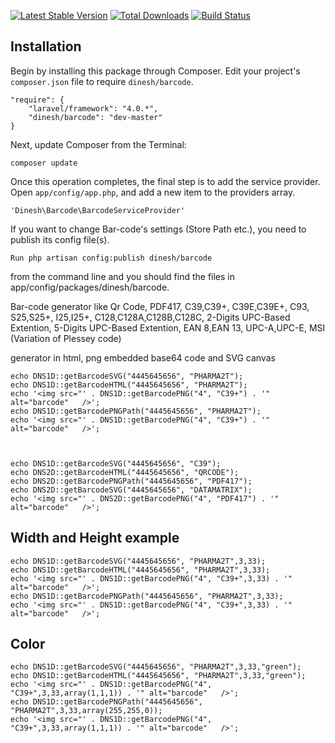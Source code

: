 [![Latest Stable Version](https://poser.pugx.org/dinesh/barcode/v/stable.png)](https://packagist.org/packages/dinesh/barcode)
[![Total Downloads](https://poser.pugx.org/dinesh/barcode/downloads.png)](https://packagist.org/packages/dinesh/barcode)
[![Build Status](https://travis-ci.org/dineshrabara/barcode.png?branch=master)](https://travis-ci.org/dineshrabara/barcode)

## Installation

Begin by installing this package through Composer. Edit your project's `composer.json` file to require `dinesh/barcode`.

    "require": {
		"laravel/framework": "4.0.*",
		"dinesh/barcode": "dev-master"
	}

Next, update Composer from the Terminal:

    composer update


Once this operation completes, the final step is to add the service provider. Open `app/config/app.php`, and add a new item to the providers array.

    'Dinesh\Barcode\BarcodeServiceProvider'

If you want to change Bar-code's settings (Store Path etc.), you need to publish its config file(s).

    Run php artisan config:publish dinesh/barcode 

from the command line and you should find the files in app/config/packages/dinesh/barcode.


Bar-code generator like 
Qr Code,
PDF417,
C39,C39+,
C39E,C39E+,
C93,
S25,S25+,
I25,I25+,
C128,C128A,C128B,C128C,
2-Digits UPC-Based Extention,
5-Digits UPC-Based Extention,
EAN 8,EAN 13,
UPC-A,UPC-E,
MSI (Variation of Plessey code)

generator in html, png embedded base64 code and SVG canvas 


    echo DNS1D::getBarcodeSVG("4445645656", "PHARMA2T");
    echo DNS1D::getBarcodeHTML("4445645656", "PHARMA2T");
    echo '<img src="' . DNS1D::getBarcodePNG("4", "C39+") . '" alt="barcode"   />';
    echo DNS1D::getBarcodePNGPath("4445645656", "PHARMA2T");
    echo '<img src="' . DNS1D::getBarcodePNG("4", "C39+") . '" alt="barcode"   />';



    echo DNS1D::getBarcodeSVG("4445645656", "C39");
    echo DNS2D::getBarcodeHTML("4445645656", "QRCODE");
    echo DNS2D::getBarcodePNGPath("4445645656", "PDF417");
    echo DNS2D::getBarcodeSVG("4445645656", "DATAMATRIX");
    echo '<img src="' . DNS2D::getBarcodePNG("4", "PDF417") . '" alt="barcode"   />';


## Width and Height example

    echo DNS1D::getBarcodeSVG("4445645656", "PHARMA2T",3,33);
    echo DNS1D::getBarcodeHTML("4445645656", "PHARMA2T",3,33);
    echo '<img src="' . DNS1D::getBarcodePNG("4", "C39+",3,33) . '" alt="barcode"   />';
    echo DNS1D::getBarcodePNGPath("4445645656", "PHARMA2T",3,33);
    echo '<img src="' . DNS1D::getBarcodePNG("4", "C39+",3,33) . '" alt="barcode"   />';
    
    
## Color


    echo DNS1D::getBarcodeSVG("4445645656", "PHARMA2T",3,33,"green");
    echo DNS1D::getBarcodeHTML("4445645656", "PHARMA2T",3,33,"green");
    echo '<img src="' . DNS1D::getBarcodePNG("4", "C39+",3,33,array(1,1,1)) . '" alt="barcode"   />';
    echo DNS1D::getBarcodePNGPath("4445645656", "PHARMA2T",3,33,array(255,255,0));
    echo '<img src="' . DNS1D::getBarcodePNG("4", "C39+",3,33,array(1,1,1)) . '" alt="barcode"   />';

